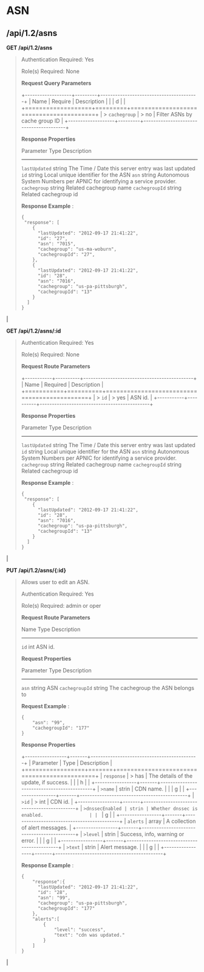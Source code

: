 ASN
===

/api/1.2/asns
-------------

**GET /api/1.2/asns**

> Authentication Required: Yes
>
> Role(s) Required: None
>
> **Request Query Parameters**
>
> +-------------------+---------+----------------------------------------+
> | Name              | Require | Description                            |
> |                   | d       |                                        |
> +===================+=========+========================================+
> | > `cachegroup`    | > no    | Filter ASNs by cache group ID          |
> +-------------------+---------+----------------------------------------+
>
> **Response Properties**
>
>   Parameter                         Type             Description
>   --------------------------------- ---------------- -----------------------------------------------------------------------------------------------------------------------------------
>   `lastUpdated`                     string           The Time / Date this server entry was last updated
>   `id`                              string           Local unique identifier for the ASN
>   `asn`                             string           Autonomous System Numbers per APNIC for identifying a service provider.
>   `cachegroup`                      string           Related cachegroup name
>   `cachegroupId`                    string           Related cachegroup id
>
> **Response Example** :
>
>     {
>      "response": [
>         {
>           "lastUpdated": "2012-09-17 21:41:22",
>           "id": "27",
>           "asn": "7015",
>           "cachegroup": "us-ma-woburn",
>           "cachegroupId": "27",
>         },
>         {
>           "lastUpdated": "2012-09-17 21:41:22",
>           "id": "28",
>           "asn": "7016",
>           "cachegroup": "us-pa-pittsburgh",
>           "cachegroupId": "13"
>         }
>       ]
>     }

| 

**GET /api/1.2/asns/:id**

> Authentication Required: Yes
>
> Role(s) Required: None
>
> **Request Route Parameters**
>
> +-----------+----------+---------------------------------------------+
> | Name      | Required | Description                                 |
> +===========+==========+=============================================+
> | > `id`    | > yes    | ASN id.                                     |
> +-----------+----------+---------------------------------------------+
>
> **Response Properties**
>
>   Parameter                         Type             Description
>   --------------------------------- ---------------- -----------------------------------------------------------------------------------------------------------------------------------
>   `lastUpdated`                     string           The Time / Date this server entry was last updated
>   `id`                              string           Local unique identifier for the ASN
>   `asn`                             string           Autonomous System Numbers per APNIC for identifying a service provider.
>   `cachegroup`                      string           Related cachegroup name
>   `cachegroupId`                    string           Related cachegroup id
>
> **Response Example** :
>
>     {
>      "response": [
>         {
>           "lastUpdated": "2012-09-17 21:41:22",
>           "id": "28",
>           "asn": "7016",
>           "cachegroup": "us-pa-pittsburgh",
>           "cachegroupId": "13"
>         }
>       ]
>     }

| 

**PUT /api/1.2/asns/{:id}**

> Allows user to edit an ASN.
>
> Authentication Required: Yes
>
> Role(s) Required: admin or oper
>
> **Request Route Parameters**
>
>   Name                    Type          Description
>   ----------------------- ------------- ---------------------------------------------------------
>   `id`                    int           ASN id.
>
> **Request Properties**
>
>   Parameter                           Type             Description
>   ----------------------------------- ---------------- ----------------------------------------------------------------------------------------
>   `asn`                               string           ASN
>   `cachegroupId`                      string           The cachegroup the ASN belongs to
>
> **Request Example** :
>
>     {
>         "asn": "99",
>         "cachegroupId": "177"
>     }
>
> **Response Properties**
>
> +-----------------+-------+--------------------------------------------+
> | Parameter       | Type  | Description                                |
> +=================+=======+============================================+
> | `response`      | > has | The details of the update, if success.     |
> |                 | h     |                                            |
> +-----------------+-------+--------------------------------------------+
> | `>name`         | strin | CDN name.                                  |
> |                 | g     |                                            |
> +-----------------+-------+--------------------------------------------+
> | `>id`           | > int | CDN id.                                    |
> +-----------------+-------+--------------------------------------------+
> | `>dnssecEnabled | strin | Whether dnssec is enabled.                 |
> | `               | g     |                                            |
> +-----------------+-------+--------------------------------------------+
> | `alerts`        | array | A collection of alert messages.            |
> +-----------------+-------+--------------------------------------------+
> | `>level`        | strin | Success, info, warning or error.           |
> |                 | g     |                                            |
> +-----------------+-------+--------------------------------------------+
> | `>text`         | strin | Alert message.                             |
> |                 | g     |                                            |
> +-----------------+-------+--------------------------------------------+
>
> **Response Example** :
>
>     {
>         "response":{
>           "lastUpdated": "2012-09-17 21:41:22",
>           "id": "28",
>           "asn": "99",
>           "cachegroup": "us-pa-pittsburgh",
>           "cachegroupId": "177"
>         },
>         "alerts":[
>             {
>                 "level": "success",
>                 "text": "cdn was updated."
>             }
>         ]
>     }

| 
